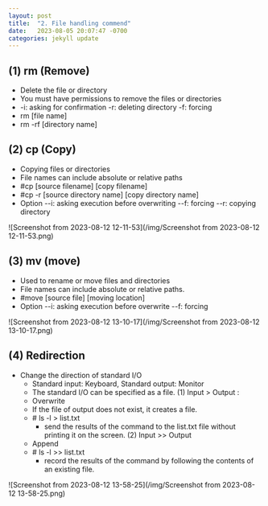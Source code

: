 ```yaml
---
layout: post
title:  "2. File handling commend"
date:   2023-08-05 20:07:47 -0700
categories: jekyll update
---
```


## (1) rm (Remove)
  
- Delete the file or directory
- You must have permissions to remove the files or directories
- -i: asking for confirmation	-r: deleting directory	-f: forcing
- rm [file name]
- rm -rf [directory name]


## (2) cp (Copy)
- Copying files or directories
- File names can include absolute or relative paths
- \#cp [source filename] [copy filename]
- \#cp -r [source directory name] [copy directory name]
- Option
  --i: asking execution before overwriting
  --f: forcing
  --r: copying directory

![Screenshot from 2023-08-12 12-11-53](/img/Screenshot from  2023-08-12 12-11-53.png)

## (3) mv (move)
- Used to rename or move files and directories
- File names can include absolute or relative paths.
- \#move [source file] [moving location]
- Option
  --i: asking execution before overwrite
  --f: forcing

![Screenshot from 2023-08-12 13-10-17](/img/Screenshot from 2023-08-12 13-10-17.png)

## (4) Redirection
- Change the direction of standard I/O
  - Standard input: Keyboard, Standard output: Monitor
  - The standard I/O can be specified as a file.
(1) Input > Output : 
  - Overwrite
  - If the file of output does not exist, it creates a file.
  - \# ls -l > list.txt
    - send the results of the command to the list.txt file without printing it on the screen.
(2) Input >> Output
  - Append
  - \# ls -l >> list.txt
    - record the results of the command by following the contents of an existing file.


![Screenshot from 2023-08-12 13-58-25](/img/Screenshot from  2023-08-12 13-58-25.png)
